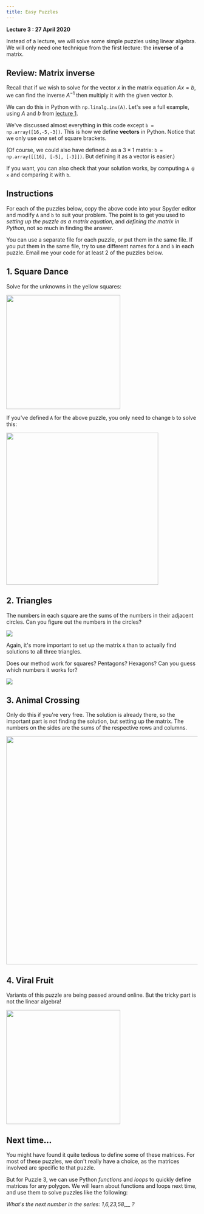 ```yaml
---
title: Easy Puzzles
---
```


**Lecture 3 : 27 April 2020**

Instead of a lecture, we will solve some simple puzzles using linear algebra. We will only need one technique from the first lecture: the **inverse** of a matrix.

## Review: Matrix inverse

Recall that if we wish to solve for the vector $x$ in the matrix equation $Ax = b$, we can find the inverse $A^{-1}$ then multiply it with the given vector $b$. 

We can do this in Python with ```np.linalg.inv(A)```. Let's see a full example, using $A$ and $b$ from [lecture 1](http://sheaves.github.io/linear/1-Intro/).

<div class="python">
  <script type="text/x-sage">
import numpy as np

# Given: A and b
A = np.array([[ 2,  4,  2],
              [-2, -3,  1],
              [ 2,  2, -3]])
b = np.array([16,-5,-3])

# Compute the inverse of A
A_inv = np.linalg.inv(A)

# Solve for x
x = A_inv @ b

# Print the solution
print("The solution is x =", x)

</script>
</div>

We've discussed almost everything in this code except ```b = np.array([16,-5,-3])```. This is how we define **vectors** in Python. Notice that we only use _one_ set of square brackets. 

(Of course, we could also have defined $b$ as a $3 \times 1$ matrix: ```b = np.array([[16], [-5], [-3]])```. But defining it as a vector is easier.)

If you want, you can also check that your solution works, by computing ```A @ x``` and comparing it with ```b```.

## Instructions

For each of the puzzles below, copy the above code into your Spyder editor and modify ```A``` and ```b``` to suit your problem. The point is to get you used to *setting up the puzzle as a matrix equation*, and *defining the matrix in Python*, not so much in finding the answer.

You can use a separate file for each puzzle, or put them in the same file. If you put them in the same file, try to use different names for ```A``` and ```b``` in each puzzle. Email me your code for at least 2 of the puzzles below.

## 1. Square Dance

Solve for the unknowns in the yellow squares:

<div>
<img src="https://i1.wp.com/alicekeeler.com/wp-content/uploads/2016/10/2016-10-05_22-48-57.png" width="300"/>
</div>

If you've defined ```A``` for the above puzzle, you only need to change ```b``` to solve this:

<div>
<img src="https://image.apost.com/media/blogtranslation/2018/05/28/12/3ccb6dab034b7f1f458b06c524d2f8c3.jpg" width="400"/>
</div>


## 2. Triangles

The numbers in each square are the sums of the numbers in their adjacent circles. Can you figure out the numbers in the circles?

![](https://nzmaths.co.nz/sites/default/files/images/arithm83.jpg)

Again, it's more important to set up the matrix ```A``` than to actually find solutions to all three triangles.

Does our method work for squares? Pentagons? Hexagons? Can you guess which numbers it works for?

![](https://nzmaths.co.nz/sites/default/files/images/arithm76.jpg)



## 3. Animal Crossing

Only do this if you're very free. The solution is already there, so the important part is not finding the solution, but setting up the matrix. The numbers on the sides are the sums of the respective rows and columns.

<div>
<img src="https://media.istockphoto.com/vectors/mathematics-educational-game-for-children-math-puzzle-system-of-vector-id1003527122" width="600"/>
</div>

## 4. Viral Fruit

Variants of this puzzle are being passed around online. But the tricky part is not the linear algebra!

<div>
<img src="https://solvemojilive.blob.core.windows.net/solvemoji/1/27-Sep-2017/Puzzle_6680_Question?sv=2015-12-11&sr=b&sig=awLIM9G4HILU%2FulaM%2BFkvhnIQsKgJVNCdu%2BRjtYWlAA%3D&se=2117-09-27T06%3A29%3A15Z&sp=r" width="300"/>
</div>

## Next time...

You might have found it quite tedious to define some of these matrices. For most of these puzzles, we don't really have a choice, as the matrices involved are specific to that puzzle.

But for Puzzle 3, we can use Python *functions* and *loops* to quickly define matrices for any polygon. We will learn about functions and loops next time, and use them to solve puzzles like the following:

*What's the next number in the series: 1,6,23,58,__ ?*
